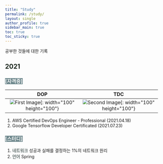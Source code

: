 ```yaml
---
title: "Study"
permalink: /study/
layout: single
author_profile: true
sidebar_main: true
toc: true
toc_sticky: true
---
```

  
공부한  것들에 대한 기록
## <span style="color:#1A261C;">__2021__</span>
    
### <span style="color:#F0F2F2; background-color:#6D878C;">[자격증]</span> 

|DOP|TDC|
|:-:|:-:|
|![First Image](https://images.credly.com/size/680x680/images/7fbb805d-ea82-4276-a227-e63121a2844b/AWS-DevOpsEngineer-Professional-2020.png){: width="100" height="100"}|![Second Image](https://api.accredible.com/v1/frontend/credential_website_embed_image/badge/35801152){: width="100" height="100"}|

 1. AWS Certified DevOps Engineer - Professional (2021.04.18)
 2. Google Tensorflow Developer Certificated (2021.07.23)

### <span style="color:#F0F2F2; background-color:#6D878C;">[스터디]</span>
1. <span style="color:#31403E; background-color:#F0F2F2;">네트워크</span> 성공과 실패를  결정하는  1%의 네트워크 원리
2. <span style="color:#31403E; background-color:#F0F2F2;">언어</span> Spring
